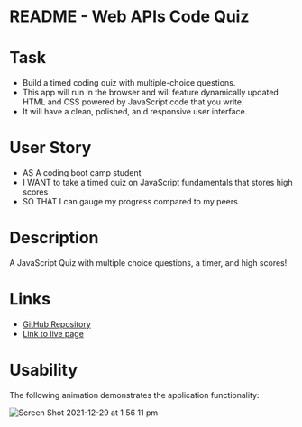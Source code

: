 # README - Web APIs Code Quiz

# Task
- Build a timed coding quiz with multiple-choice questions. 
- This app will run in the browser and will feature dynamically updated HTML and CSS powered by JavaScript code that you write.
- It will have a clean, polished, an d responsive user interface.

# User Story
- AS A coding boot camp student
- I WANT to take a timed quiz on JavaScript fundamentals that stores high scores
- SO THAT I can gauge my progress compared to my peers

# Description

A JavaScript Quiz with multiple choice questions, a timer, and high scores!


# Links
- [GitHub Repository](https://github.com/carolinatnp/web-APIs-code-quiz)
- [Link to live page](https://carolinatnp.github.io/web-APIs-code-quiz/)

# Usability
The following animation demonstrates the application functionality:

![Screen Shot 2021-12-29 at 1 56 11 pm](https://user-images.githubusercontent.com/94167488/147623257-57d3063b-8aa0-40a0-8163-4dc1cd251b60.png)

